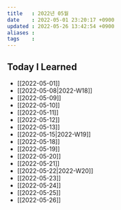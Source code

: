 ```yaml
---
title   : 2022년 05월 
date    : 2022-05-01 23:20:17 +0900
updated : 2022-05-26 13:42:54 +0900
aliases : 
tags    : 
---
```

## Today I Learned
- [[2022-05-01]]
- [[2022-05-08|2022-W18]]
- [[2022-05-09]]
- [[2022-05-10]]
- [[2022-05-11]]
- [[2022-05-12]]
- [[2022-05-13]]
- [[2022-05-15|2022-W19]]
- [[2022-05-18]]
- [[2022-05-19]]
- [[2022-05-20]]
- [[2022-05-21]]
- [[2022-05-22|2022-W20]]
- [[2022-05-23]]
- [[2022-05-24]]
- [[2022-05-25]]
- [[2022-05-26]]
